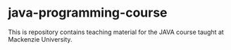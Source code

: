 java-programming-course
=======================

This is repository contains teaching material for the JAVA course taught at Mackenzie University.